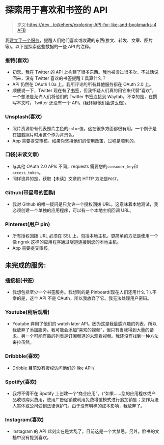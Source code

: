# 探索用于喜欢和书签的 API

> 原文:[https://dev . to/kehers/exploring-API-for-like-and-bookmarks-4 AFB](https://dev.to/kehers/exploring-apis-for-likes-and-bookmarks-4afb)

我[建立了一个服务](https://waytab.io/)，提醒人们他们喜欢或收藏的东西(推文、转发、文章、图片等)。以下是探索这些数据的一些 API 的注释。

### [](#twitter-likes)推特(喜欢)

*   初恋。我在 Twitter 的 API 上构建了很多东西。我也被烫过很多次，不过话说回来，没有 Twitter 喜欢的书签提醒工具算什么？
*   API 仍然在 OAuth 1.0a 上。我所评论的所有其他服务都在 OAuth 2.0 上。
*   顺便说一下，Twitter 现在有了[书签](https://blog.twitter.com/official/en_us/topics/product/2018/an-easier-way-to-save-and-share-tweets.html)，但我怀疑人们真的用它来代替“喜欢”。一个想法是允许人们将他们的 Twitter 书签连接到 Waytab。不幸的是，在撰写本文时，Twitter 还没有一个 API。(我怀疑他们会这么做)。

### [](#unsplash-likes)Unsplash(喜欢)

*   照片资源带有代表照片主色的`color`值。这在很多方面都很有用。一个例子是在加载照片时用这个作为背景色。
*   App 需要提交审核。如果你坚持他们的使用政策，过程是顺利的。

### [](#pocket-unread-articles)口袋(未读文章)

*   与其他 OAuth 2.0 APIs 不同，requests 需要您的`consumer_key`和`access_token`。
*   同样诡异的是，获取【未读】文章的 HTTP 方法是`POST`。

### [](#github-starred-repos)Github(带星号的回购)

*   我对 Github 的唯一疑问是只允许一个授权回拨 URL。这意味着本地测试，我必须创建一个单独的应用程序，可以有一个本地主机回调 URL。

### [](#pinterest-user-pins)Pinterest(用户 pin)

*   所有授权回拨 URL 必须在 SSL 上，包括本地主机。更简单的方法是使用一个像 ngrok 这样的应用程序通过隧道连接到您的本地主机。
*   App 需要提交审核。

## [](#the-services-that-didnt-make-it)未完成的服务:

### [](#pinboard-bookmarks)插接板(书签)

*   我想包括至少一个书签服务。我想到的是 Pinboard(现在人们还用什么？).不幸的是，这个 API 不是 OAuth，所以我放弃了它。我无法处理用户密码。

### [](#youtube-watch-later)Youtube(稍后观看)

*   Youtube 弃用了他们的 watch later API。因为这是我最感兴趣的列表，所以我放弃了添加服务。我可能会添加“喜欢的视频”，但只有当我得到大量的请求。另一个可能有趣的列表是订阅频道的未观看视频。我还没有找到一种方法来拉虽然。

### [](#dribbble-likes)Dribbble(喜欢)

*   Dribble 目前没有授权访问他们的 like API:/

### [](#spotify-likes)Spotify(喜欢)

*   我将不得不在 Spotify 上创建一个“商业应用”。(“如果……您的应用程序或产品收取购买费用，使用广告促销或利用免费增值模式进行追加销售；您作为法人实体或公司受到法律保护”)。由于没有明确的成本影响，我放弃了。

### [](#instagram-likes)Instagram(喜欢)

*   Instagram 的 API 此刻实在是太乱了。目前这是一个大禁忌。另外，脸书的文档中没有提到喜欢。